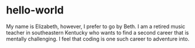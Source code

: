 # hello-world
My name is Elizabeth, however, I prefer to go by Beth.  I am a retired music teacher in southeastern Kentucky who wants to find a second career that is mentally challenging.  I feel that coding is one such career to adventure into.  
